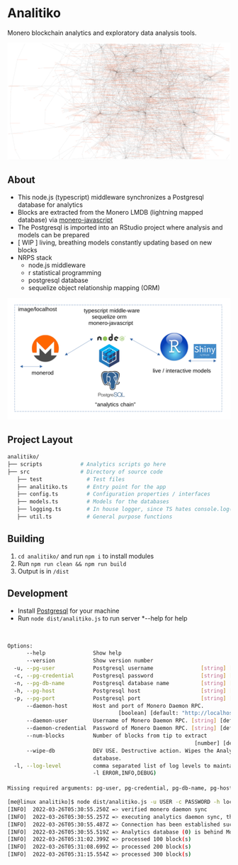 # Analitiko 

Monero blockchain analytics and exploratory data analysis tools.

![data-viz](./data-viz.png)

## About

* This node.js (typescript) middleware synchronizes a Postgresql database for analytics
* Blocks are extracted from the Monero LMDB (lightning mapped database) via [monero-javascript](https://www.npmjs.com/package/monero-javascript)
* The Postgresql is imported into an RStudio project where analysis and models can be prepared
* [ WIP ] living, breathing models constantly updating based on new blocks
* NRPS stack
    - node.js middleware
    - r statistical programming
    - postgresql database
    - sequelize object relationship mapping (ORM)

![arch](./analitiko_arch.png)

## Project Layout

```bash
analitiko/
├── scripts            # Analytics scripts go here
├── src                # Directory of source code
   ├── test              # Test files
   ├── analitiko.ts      # Entry point for the app
   ├── config.ts         # Configuration properties / interfaces
   ├── models.ts         # Models for the databases
   ├── logging.ts        # In house logger, since TS hates console.log()
   ├── util.ts           # General purpose functions
```

## Building

1. `cd analitiko/` and run `npm i` to install modules
2. Run `npm run clean && npm run build`
3. Output is in `/dist`

## Development

* Install [Postgresql](https://www.postgresql.org/) for your machine
* Run `node dist/analitiko.js` to run server *--help for help

<br/>

```bash
Options:
      --help               Show help                                   [boolean]
      --version            Show version number                         [boolean]
  -u, --pg-user            Postgresql username               [string] [required]
  -c, --pg-credential      Postgresql password               [string] [required]
  -n, --pg-db-name         Postgresql database name          [string] [required]
  -h, --pg-host            Postgresql host                   [string] [required]
  -p, --pg-port            Postgresql port                   [string] [required]
      --daemon-host        Host and port of Monero Daemon RPC.
                                   [boolean] [default: "http://localhost:38081"]
      --daemon-user        Username of Monero Daemon RPC. [string] [default: ""]
      --daemon-credential  Password of Monero Daemon RPC. [string] [default: ""]
      --num-blocks         Number of blocks from tip to extract
                                                           [number] [default: 0]
      --wipe-db            DEV USE. Destructive action. Wipes the Analytics
                           database.                                   [boolean]
  -l, --log-level          comma separated list of log levels to maintain (e.g.
                           -l ERROR,INFO,DEBUG)                         [string]

Missing required arguments: pg-user, pg-credential, pg-db-name, pg-host, pg-port
```

```bash
[me@linux analitiko]$ node dist/analitiko.js -u USER -c PASSWORD -h localhost -p PORT -n DB_NAME --num-blocks <number of blocks behind to start sync (e.g. get the last 300 blocks)> -l ERROR,INFO --wipe-db
[INFO]  2022-03-26T05:30:55.250Z => verified monero daemon sync
[INFO]  2022-03-26T05:30:55.257Z => executing analytics daemon sync, this may take a while...
[INFO]  2022-03-26T05:30:55.487Z => Connection has been established successfully.
[INFO]  2022-03-26T05:30:55.519Z => Analytics database (0) is behind Monero LMDB (1057323) by 300 block(s)
[INFO]  2022-03-26T05:31:02.399Z => processed 100 block(s)
[INFO]  2022-03-26T05:31:08.699Z => processed 200 block(s)
[INFO]  2022-03-26T05:31:15.554Z => processed 300 block(s)
```